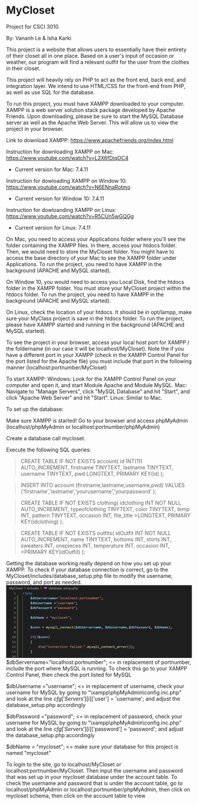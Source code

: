 # MyCloset
Project for CSCI 3010.

By: Vananh Le & Isha Karki

This project is a website that allows users to essentially have their entirety of 
their closet all in one place. Based on a user's input of occasion or weather, our program will
find a relevant outfit for the user from the clothes in their closet. 

This project will heavily rely on PHP to act as the front end, back end, and integration layer. We intend to
use HTML/CSS for the front-end from PHP, as well as use SQL for the database.

To run this project, you must have XAMPP downloaded to your computer. XAMPP is a web server solution stack package developed by Apache Friends. Upon downloading, 
please be sure to start the MySQL Database server as well as the Apache Web Server. This will allow us to view the project in your browser.

Link to download XAMPP: https://www.apachefriends.org/index.html

Instruction for downloading XAMPP on Mac: https://www.youtube.com/watch?v=L2X6fDiqOC4
- Current version for Mac: 7.4.11

Instruction for dowloading XAMPP on Window 10: https://www.youtube.com/watch?v=N6ENnaRotmo
- Current version for Window 10: 7.4.11

Instruction for dowloanding XAMPP on Linux: https://www.youtube.com/watch?v=R5CUn5wGQGg
- Current version for Linux: 7.4.11

On Mac, you need to access your Applications folder where you'll see the folder containing the XAMPP files. In there, access your htdocs folder. Then, we would need to store the MyCloset folder. 
You might have to access the base directory of your Mac to see the XAMPP folder under Applications. To run the project, you need to have XAMPP in the background (APACHE and MySQL started).

On Window 10, you would need to access you Local Disk, find the htdocs folder in the XAMPP folder. You must store your MyCloset project within the htdocs folder. To run the project, you need to have XAMPP in the background (APACHE and MySQL started).

On Linux, check the location of your htdocs. It should be in opt/lampp, make sure your MyClass project is save in the htdocs folder. To run the project, please have XAMPP started and running in the background (APACHE and MySQL started).

To see the project in your browser, access your local host port for XAMPP / the foldername (in our case it will be localhost/MyCloset). Note the if you have a different port in your XAMPP (check in the XAMPP Control Panel for the port listed for the Apache file) you must include that port in the following manner (localhost:portnumber/MyCloset) 

To start XAMPP:
Windows: Look for the XAMPP Control Panel on your computer and open it, and start Module Apache and Module MySQL.
Mac: Navigate to "Manage Servers", click "MySQL Database" and hit "Start", and click "Apache Web Server" and hit "Start".
Linux: Similar to Mac.

To set up the database:

Make sure XAMPP is started! Go to your browser and access phpMyAdmin (localhost/phpMyAdmin or localhost:portnumber/phpMyAdmin)

Create a database call mycloset.

Execute the following SQL queries:

>CREATE TABLE IF NOT EXISTS account(
>    id INT(11) AUTO_INCREMENT, 
>    firstname TINYTEXT,
>    lastname TINYTEXT,
>    username TINYTEXT,
>    pwd LONGTEXT,
>    PRIMARY KEY(id)
);

>INSERT INTO account
>   (firstname,lastname,username,pwd)
>VALUES
>    ('firstname','lastname','yourusername',’yourpassword’
);

>CREATE TABLE IF NOT EXISTS clothing( idclothing INT NOT NULL AUTO_INCREMENT, typeofclothing TINYTEXT, color TINYTEXT, temp INT, pattern TINYTEXT, occasion INT, file_title >LONGTEXT, PRIMARY KEY(idclothing) 
);

>CREATE TABLE IF NOT EXISTS outfits( idOutfit INT NOT NULL AUTO_INCREMENT, name TINYTEXT, bottoms INT, shirts INT, sweaters INT, onepieces INT, temperature INT, occasion INT, >PRIMARY KEY(idOutfit) );

Getting the database working really depend on how you set up your XAMPP. To check if your database connection is correct, go to the MyCloset/includes/database_setup.php file to modify the username, password, and port as needed. 
![data_setup](checkpoints/screenshots/data_setup.png)
$dbServername="localhost:portnumber"; <= in replacement of portnumber, include the port where MySQL is running. To check this go to your XAMPP Control Panel, then check the port listed for MySQL

$dbUsername ="username"; <= in replacement of username, check your username for MySQL by going to "\xampp\phpMyAdmin\config.inc.php" and look at the line $cfg['Servers'][$i]['user'] = 'username'; and adjust the  database_setup.php accordingly

$dbPassword ="password"; <= in replacement of password, check your username for MySQL by going to "\xampp\phpMyAdmin\config.inc.php" and look at the line $cfg['Servers'][$i]['password'] = 'password'; and adjust the  database_setup.php accordingly

$dbName = "mycloset"; <= make sure your database for this project is named "mycloset"

To login to the site, go to localhost/MyCloset or localhost:portnumber/MyCloset. Then input the username and password that was set up in your mycloset database under the account table. To check the username and password that is under the account table, go to localhost/phpMyAdmin or localhost:portnumber/phpMyAdmin, then click on mycloset schema, then click on the account table to view

